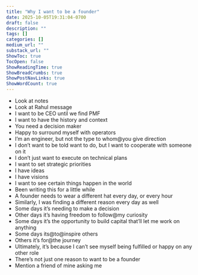 ```yaml
---
title: "Why I want to be a founder"
date: 2025-10-05T19:31:04-0700
draft: false
description: ""
tags: []
categories: []
medium_url: ""
substack_url: ""
ShowToc: true
TocOpen: false
ShowReadingTime: true
ShowBreadCrumbs: true
ShowPostNavLinks: true
ShowWordCount: true
---
```


- Look at notes
- Look at Rahul message
- I want to be CEO until we find PMF
- I want to have the history and context
- You need a decision maker
- Happy to surround myself with operators
- I’m an engineer, but not the type to whom@you give direction
- I don’t want to be told want to do, but I want to cooperate with someone on it
- I don’t just want to execute on technical plans
- I want to set strategic priorities
- I have ideas
- I have visions
- I want to see certain things happen in the world
- Been writing this for a little while
- A founder needs to wear a different hat every day, or every hour
- Similarly, I was finding a different reason every day as well
- Some days it’s needing to make a decision
- Other days it’s having freedom to follow@my curiosity
- Some days it’s the opportunity to build capital that’ll let me work on anything
- Some days its@to@inspire others
- Others it’s for@the journey
- Ultimately, it’s because I can’t see myself being fulfilled or happy on any other role
- There’s not just one reason to want to be a founder
- Mention a friend of mine asking me
